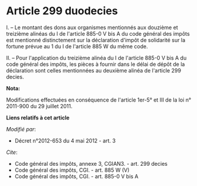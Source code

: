 # Article 299 duodecies

I. – Le montant des dons aux organismes mentionnés aux douzième et treizième alinéas du I de l'article 885-0 V bis A du code
général des impôts est mentionné distinctement sur la déclaration d'impôt de solidarité sur la fortune prévue au 1 du I de
l'article 885 W du même code.

II. – Pour l'application du treizième alinéa du I de l'article 885-0 V bis A du code général des impôts, les pièces à fournir
dans le délai de dépôt de la déclaration sont celles mentionnées au deuxième alinéa de l'article 299 decies.

**Nota:**

Modifications effectuées en conséquence de l'article 1er-5° et III de la loi n° 2011-900 du 29 juillet 2011.

**Liens relatifs à cet article**

_Modifié par_:

  - Décret n°2012-653 du 4 mai 2012 - art. 3

_Cite_:

  - Code général des impôts, annexe 3, CGIAN3. - art. 299 decies
  - Code général des impôts, CGI. - art. 885 W (V)
  - Code général des impôts, CGI. - art. 885-0 V bis A
